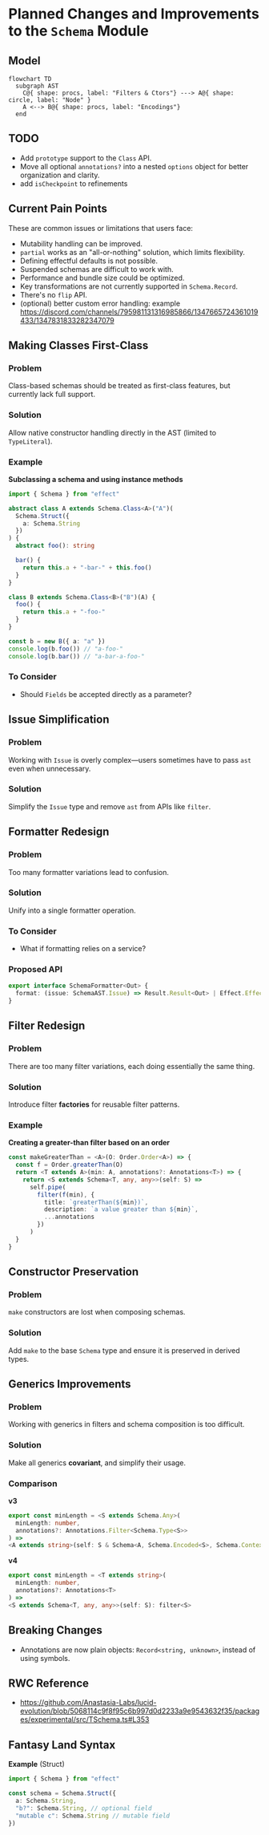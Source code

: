 # Planned Changes and Improvements to the `Schema` Module

## Model

```mermaid
flowchart TD
  subgraph AST
    C@{ shape: procs, label: "Filters & Ctors"} ---> A@{ shape: circle, label: "Node" }
    A <--> B@{ shape: procs, label: "Encodings"}
  end
```

## TODO

- Add `prototype` support to the `Class` API.
- Move all optional `annotations?` into a nested `options` object for better organization and clarity.
- add `isCheckpoint` to refinements

## Current Pain Points

These are common issues or limitations that users face:

- Mutability handling can be improved.
- `partial` works as an "all-or-nothing" solution, which limits flexibility.
- Defining effectful defaults is not possible.
- Suspended schemas are difficult to work with.
- Performance and bundle size could be optimized.
- Key transformations are not currently supported in `Schema.Record`.
- There's no `flip` API.
- (optional) better custom error handling: example https://discord.com/channels/795981131316985866/1347665724361019433/1347831833282347079

## Making Classes First-Class

### Problem

Class-based schemas should be treated as first-class features, but currently lack full support.

### Solution

Allow native constructor handling directly in the AST (limited to `TypeLiteral`).

### Example

**Subclassing a schema and using instance methods**

```ts
import { Schema } from "effect"

abstract class A extends Schema.Class<A>("A")(
  Schema.Struct({
    a: Schema.String
  })
) {
  abstract foo(): string

  bar() {
    return this.a + "-bar-" + this.foo()
  }
}

class B extends Schema.Class<B>("B")(A) {
  foo() {
    return this.a + "-foo-"
  }
}

const b = new B({ a: "a" })
console.log(b.foo()) // "a-foo-"
console.log(b.bar()) // "a-bar-a-foo-"
```

### To Consider

- Should `Fields` be accepted directly as a parameter?

## Issue Simplification

### Problem

Working with `Issue` is overly complex—users sometimes have to pass `ast` even when unnecessary.

### Solution

Simplify the `Issue` type and remove `ast` from APIs like `filter`.

## Formatter Redesign

### Problem

Too many formatter variations lead to confusion.

### Solution

Unify into a single formatter operation.

### To Consider

- What if formatting relies on a service?

### Proposed API

```ts
export interface SchemaFormatter<Out> {
  format: (issue: SchemaAST.Issue) => Result.Result<Out> | Effect.Effect<Out>
}
```

## Filter Redesign

### Problem

There are too many filter variations, each doing essentially the same thing.

### Solution

Introduce filter **factories** for reusable filter patterns.

### Example

**Creating a greater-than filter based on an order**

```ts
const makeGreaterThan = <A>(O: Order.Order<A>) => {
  const f = Order.greaterThan(O)
  return <T extends A>(min: A, annotations?: Annotations<T>) => {
    return <S extends Schema<T, any, any>>(self: S) =>
      self.pipe(
        filter(f(min), {
          title: `greaterThan(${min})`,
          description: `a value greater than ${min}`,
          ...annotations
        })
      )
  }
}
```

## Constructor Preservation

### Problem

`make` constructors are lost when composing schemas.

### Solution

Add `make` to the base `Schema` type and ensure it is preserved in derived types.

## Generics Improvements

### Problem

Working with generics in filters and schema composition is too difficult.

### Solution

Make all generics **covariant**, and simplify their usage.

### Comparison

**v3**

```ts
export const minLength = <S extends Schema.Any>(
  minLength: number,
  annotations?: Annotations.Filter<Schema.Type<S>>
) =>
<A extends string>(self: S & Schema<A, Schema.Encoded<S>, Schema.Context<S>>): filter<S>
```

**v4**

```ts
export const minLength = <T extends string>(
  minLength: number,
  annotations?: Annotations<T>
) =>
<S extends Schema<T, any, any>>(self: S): filter<S>
```

## Breaking Changes

- Annotations are now plain objects: `Record<string, unknown>`, instead of using symbols.

## RWC Reference

- https://github.com/Anastasia-Labs/lucid-evolution/blob/5068114c9f8f95c6b997d0d2233a9e9543632f35/packages/experimental/src/TSchema.ts#L353

## Fantasy Land Syntax

**Example** (Struct)

```ts
import { Schema } from "effect"

const schema = Schema.Struct({
  a: Schema.String,
  "b?": Schema.String, // optional field
  "mutable c": Schema.String // mutable field
})
```
